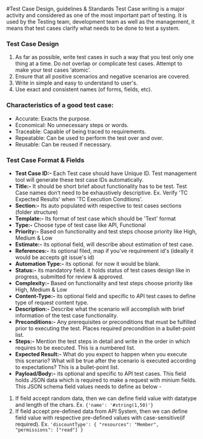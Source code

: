 #Test Case Design, guidelines & Standards
Test Case writing is a major activity and considered as one of the most important part of testing. It is used by the Testing team, development team as well as the management, it means that test cases clarify what needs to be done to test a system.

### Test Case Design
1. As far as possible, write test cases in such a way that you test only one thing at a time. Do not overlap or complicate test cases. Attempt to make your test cases ‘atomic’.
2. Ensure that all positive scenarios and negative scenarios are covered.
3. Write in simple and easy to understand to user's.
4. Use exact and consistent names (of forms, fields, etc).

### Characteristics of a good test case:
* Accurate: Exacts the purpose.
* Economical: No unnecessary steps or words.
* Traceable: Capable of being traced to requirements.
* Repeatable: Can be used to perform the test over and over.
* Reusable: Can be reused if necessary.

### Test Case Format & Fields
* **Test Case ID:-** Each Test case should have Unique ID. Test management tool will generate these test case IDs automatically.
* **Title:-** It should be short brief about functionality has to be test. Test Case names don’t need to be exhaustively descriptive. Ex. Verify 'TC Expected Results' when 'TC Execution Conditions'.
* **Section:-** Its auto populated with respective to test cases sections (folder structure)
* **Template:-** Its format of test case which should be 'Text' format
* **Type:-** Choose type of test case like API, Functional
* **Priority:-** Based on functionality and test steps choose priority like High, Medium & Low
* **Estimate:-** its optional field, will describe about estimation of test case.
* **References:-** its optional filed, map if you've requirement id's (ideally it would be accepts git issue's id)
* **Automation Type:-** its optional. for now it would be blank.
* **Status:-** its mandatory field. it holds status of test cases design like in progress, submitted for review & approved.
* **Complexity:-** Based on functionality and test steps choose priority like High, Medium & Low
* **Content-Type:-** its optional field and specific to API test cases to define type of request content type.
* **Description:-** Describe what the scenario will accomplish with brief information of the test case functionality.
* **Preconditions:-** Any prerequisites or preconditions that must be fulfilled prior to executing the test. Places required precondition in a bullet-point list.
* **Steps:-** Mention the test steps in detail and write in the order in which requires to be executed. This is a numbered list. 
* **Expected Result:-**  What do you expect to happen when you execute this scenario? What will be true after the scenario is executed according to expectations? This is a bullet-point list.
* **Payload/Body:-** its optional and specific to API test cases. This field holds JSON data which is required to make a request with minium fields. This JSON schema field values needs to define as below -
1. If field accept random data, then we can define field value with datatype and length of the chars. Ex. `{'name': '#string(1,50)'}`
2. If field accept pre-defined data from API System, then we can define field value with respective pre-defined values with case-sensitive(if required). Ex. `'discountType': { "resources": "Member", "permissions": ["read"] }`